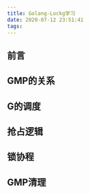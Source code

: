 ```yaml
---
title: Golang-Lockg学习
date: 2020-07-12 23:51:41
tags:
---
```

## 前言

## GMP的关系

## G的调度

## 抢占逻辑

## 锁协程

## GMP清理